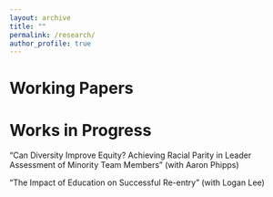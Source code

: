 ```yaml
---
layout: archive
title: ""
permalink: /research/
author_profile: true
---
```


Working Papers
======






Works in Progress
======
“Can Diversity Improve Equity? Achieving Racial Parity in Leader Assessment of Minority Team Members” (with Aaron Phipps)

“The Impact of Education on Successful Re-entry” (with Logan Lee)